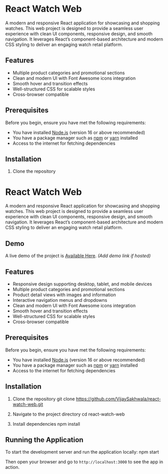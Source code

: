 # React Watch Web

A modern and responsive React application for showcasing and shopping watches. This web project is designed to provide a seamless user experience with clean UI components, responsive design, and smooth navigation. It leverages React’s component-based architecture and modern CSS styling to deliver an engaging watch retail platform.


## Features
 
- Multiple product categories and promotional sections  
- Clean and modern UI with Font Awesome icons integration  
- Smooth hover and transition effects  
- Well-structured CSS for scalable styles  
- Cross-browser compatible  

## Prerequisites

Before you begin, ensure you have met the following requirements:  

- You have installed [Node.js](https://nodejs.org/) (version 16 or above recommended)  
- You have a package manager such as [npm](https://www.npmjs.com/) or [yarn](https://yarnpkg.com/) installed  
- Access to the internet for fetching dependencies  

## Installation
1. Clone the repository
   
# React Watch Web

A modern and responsive React application for showcasing and shopping watches. This web project is designed to provide a seamless user experience with clean UI components, responsive design, and smooth navigation. It leverages React’s component-based architecture and modern CSS styling to deliver an engaging watch retail platform.

## Demo

A live demo of the project is [Available Here](#). *(Add demo link if hosted)*

## Features

- Responsive design supporting desktop, tablet, and mobile devices  
- Multiple product categories and promotional sections  
- Product detail views with images and information  
- Interactive navigation menus and dropdowns  
- Clean and modern UI with Font Awesome icons integration  
- Smooth hover and transition effects  
- Well-structured CSS for scalable styles  
- Cross-browser compatible  

## Prerequisites

Before you begin, ensure you have met the following requirements:  

- You have installed [Node.js](https://nodejs.org/) (version 16 or above recommended)  
- You have a package manager such as [npm](https://www.npmjs.com/) or [yarn](https://yarnpkg.com/) installed  
- Access to the internet for fetching dependencies  

## Installation

1. Clone the repository
git clone https://github.com/VijaySakhwala/react-watch-web.git

2. Navigate to the project directory
cd react-watch-web

3. Install dependencies
npm install

## Running the Application

To start the development server and run the application locally:
npm start

Then open your browser and go to `http://localhost:3000` to see the app in action.
